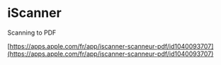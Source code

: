 # iScanner

Scanning to PDF

[https://apps.apple.com/fr/app/iscanner-scanneur-pdf/id1040093707](https://apps.apple.com/fr/app/iscanner-scanneur-pdf/id1040093707)






